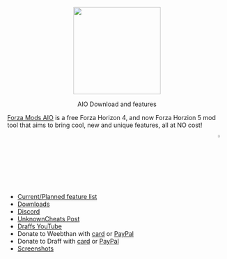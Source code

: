 <p align="center">
  <img width="200" height="200" src="https://cdn.discordapp.com/attachments/788949255749500958/896513980368035870/pogness.png">
</p>
<p align="center">
  AIO Download and features
</p>

[Forza Mods AIO](https://github.com/Yeethan69/AIO/releases/) is a free Forza Horizon 4, and now Forza Horzion 5 mod tool that aims to bring cool, new and unique features, all at NO cost!

<img align="right" src="https://i.imgur.com/NgbwjVb.png" height="4%">



<br><br><br><br><br><br><br>

* [Current/Planned feature list](https://trello.com/b/jXY01dbN/forza-mods-aio)
* [Downloads](https://github.com/Yeethan69/AIO/releases/)
* [Discord](https://discord.gg/2szBrzRTH9)
* [UnknownCheats Post](https://www.unknowncheats.me/forum/other-games/415227-fh4-speed-hack.html)
* [Draffs YouTube](https://www.youtube.com/c/comamnds)
* Donate to Weebthan with [card](https://www.buymeacoffee.com/Yeethan69) or [PayPal](https://www.paypal.com/donate?hosted_button_id=DACQKRJ4HTZRN)
* Donate to Draff with [card](https://www.buymeacoffee.com/comamnds) or [PayPal](https://www.paypal.com/donate?hosted_button_id=H37GURADQ2SXU)
* [Screenshots](https://imgur.com/a/4dynVdb)
